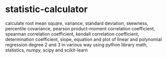 # statistic-calculator
calculate root mean square, variance, standard deviation, skewness, percentile covariance, pearson product-moment correlation coefficient, spearman correlation coefficient, kendall correlation coefficient, determination coefficient, slope, equation and plot of linear and polynomial regression degree 2 and 3 in various way using python library math, statistics, numpy, scipy and scikit-learn
